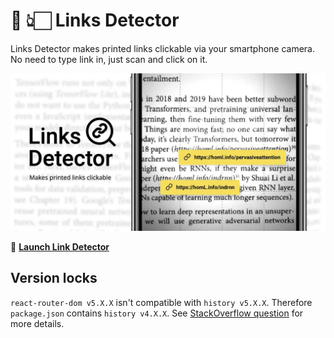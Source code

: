 # 📖 👆🏻 Links Detector

Links Detector makes printed links clickable via your smartphone camera. No need to type link in, just scan and click on it.

![Links Detector](./src/images/links-detector-banner-bg-white.png)

🚀 [**Launch Link Detector**](https://trekhleb.github.io/links-detector)

## Version locks

`react-router-dom v5.X.X` isn't compatible with `history v5.X.X`.
Therefore `package.json` contains `history v4.X.X`.
See [StackOverflow question](https://stackoverflow.com/questions/62449663/react-router-with-custom-history-not-working) for more details.
